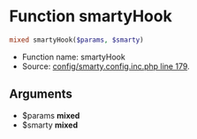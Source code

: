 Function smartyHook
===========================





```php
mixed smartyHook($params, $smarty)
```

* Function name: smartyHook
* Source: [config/smarty.config.inc.php line 179](https://github.com/PrestaShop/PrestaShop/blob/1.5.6.3/config/smarty.config.inc.php#L179).

Arguments
---------

* $params **mixed**
* $smarty **mixed**

